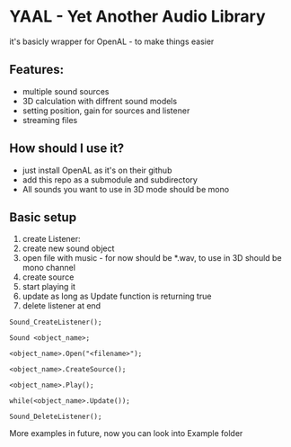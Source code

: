 # YAAL - Yet Another Audio Library
it's basicly wrapper for OpenAL - to make things easier

## Features:
- multiple sound sources
- 3D calculation with diffrent sound models
- setting position, gain for sources and listener
- streaming files

## How should I use it?
- just install OpenAL as it's on their github
- add this repo as a submodule and subdirectory
- All sounds you want to use in 3D mode should be mono

## Basic setup
1. create Listener: 
2. create new sound object 
3. open file with music - for now should be *.wav, to use in 3D should be mono channel
4. create source
5. start playing it
6. update as long as Update function is returning true
7. delete listener at end

```
Sound_CreateListener();

Sound <object_name>;

<object_name>.Open("<filename>");

<object_name>.CreateSource();

<object_name>.Play();

while(<object_name>.Update());

Sound_DeleteListener();
``` 

More examples in future, now you can look into Example folder

